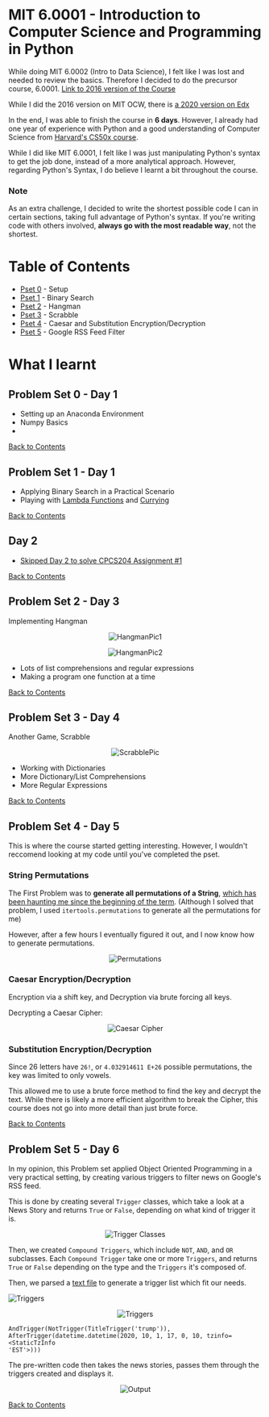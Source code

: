 # MIT 6.0001 - Introduction to Computer Science and Programming in Python
While doing MIT 6.0002 (Intro to Data Science), I felt like I was lost and needed to review the basics. Therefore I decided to do the precursor course, 6.0001. 
[Link to 2016 version of the Course](https://ocw.mit.edu/courses/electrical-engineering-and-computer-science/6-0001-introduction-to-computer-science-and-programming-in-python-fall-2016/)

While I did the 2016 version on MIT OCW, there is [a 2020 version on Edx](https://www.edx.org/course/introduction-to-computer-science-and-programming-7)

In the end, I was able to finish the course in **6 days**. However, I already had one year of experience with Python and a good understanding of Computer Science from [Harvard's CS50x course](https://www.edx.org/course/cs50s-introduction-to-computer-science). 

While I did like MIT 6.0001, I felt like I was just manipulating Python's syntax to get the job done, instead of a more analytical approach. However, regarding Python's Syntax, I do believe I learnt a bit throughout the course. 

### Note
As an extra challenge, I decided to write the shortest possible code I can in certain sections, taking full advantage of Python's syntax. If you're writing code with others involved, **always go with the most readable way**, not the shortest.

# Table of Contents
- [Pset 0](#problem-set-0---day-1) - Setup
- [Pset 1](#problem-set-1---day-1) - Binary Search
- [Pset 2](#problem-set-2---day-3) - Hangman
- [Pset 3](#problem-set-3---day-4) - Scrabble
- [Pset 4](#problem-set-4---day-5) - Caesar and Substitution Encryption/Decryption
- [Pset 5](#problem-set-5---day-6) - Google RSS Feed Filter

# What I learnt
## Problem Set 0 - Day 1
- Setting up an Anaconda Environment
- Numpy Basics
- 
[Back to Contents](#table-of-contents)

## Problem Set 1 - Day 1
- Applying Binary Search in a Practical Scenario
- Playing with [Lambda Functions](https://en.wikipedia.org/wiki/Anonymous_function) and [Currying](https://en.wikipedia.org/wiki/Currying)

[Back to Contents](#table-of-contents)

## Day 2
- [Skipped Day 2 to solve CPCS204 Assignment #1](https://twitter.com/Ryan_Samman_/status/1314357376938631169)

[Back to Contents](#table-of-contents)
## Problem Set 2 - Day 3
Implementing Hangman

<p align="center"><img src="./images/Hangman1.png" alt="HangmanPic1"/></p>

<p align="center"><img src="./images/Hangman2.png" alt="HangmanPic2"/></p>

- Lots of list comprehensions and regular expressions
- Making a program one function at a time

[Back to Contents](#table-of-contents)

## Problem Set 3 - Day 4
Another Game, Scrabble

<p align="center"><img src="./images/Scrabble.png" alt="ScrabblePic"/></p>

- Working with Dictionaries
- More Dictionary/List Comprehensions
- More Regular Expressions

[Back to Contents](#table-of-contents)

## Problem Set 4 - Day 5
This is where the course started getting interesting. However, I wouldn't reccomend looking at my code until you've completed the pset.

### String Permutations
The First Problem was to **generate all permutations of a String**, [which has been haunting me since the beginning of the term](https://leetcode.com/explore/challenge/card/september-leetcoding-challenge/554/week-1-september-1st-september-7th/3445/). (Although I solved that problem, I used `itertools.permutations` to generate all the permutations for me)

However, after a few hours I eventually figured it out, and I now know how to generate permutations.

<p align="center"><img src="./images/Permutations.png" alt="Permutations"/></p>

### Caesar Encryption/Decryption
Encryption via a shift key, and Decryption via brute forcing all keys.

Decrypting a Caesar Cipher:

<p align="center"><img src="./images/CaesarCipher.png" alt="Caesar Cipher"/></p>

### Substitution Encryption/Decryption
Since 26 letters have `26!`, or `4.032914611 E+26` possible permutations, the key was limited to only vowels.

This allowed me to use a brute force method to find the key and decrypt the text. While there is likely a more efficient algorithm to break the Cipher, this course does not go into more detail than just brute force.

[Back to Contents](#table-of-contents)

## Problem Set 5 - Day 6

In my opinion, this Problem set applied Object Oriented Programming in a very practical setting, by creating various triggers to filter news on Google's RSS feed.

This is done by creating several `Trigger` classes, which take a look at a News Story and returns `True` or `False`, depending on what kind of trigger it is.

<p align="center"><img src="./images/TriggerUML.png" alt="Trigger Classes"/></p>

Then, we created `Compound Triggers`, which include `NOT`, `AND`, and `OR` subclasses. Each `Compound Trigger` take one or more `Triggers`, and returns `True` or `False` depending on the type and the `Triggers` it's composed of. 

Then, we parsed a [text file](./pset5/triggers.txt) to generate a trigger list which fit our needs.

![Triggers](./images/triggers.png)

<p align="center"><img src="./images/triggers.png" alt="Triggers"/></p>

```
AndTrigger(NotTrigger(TitleTrigger('trump')), AfterTrigger(datetime.datetime(2020, 10, 1, 17, 0, 10, tzinfo=<StaticTzInfo 
'EST'>)))
```

The pre-written code then takes the news stories, passes them through the triggers created and displays it.

<p align="center"><img src="./images/output.png" alt="Output"/></p>

[Back to Contents](#table-of-contents)
